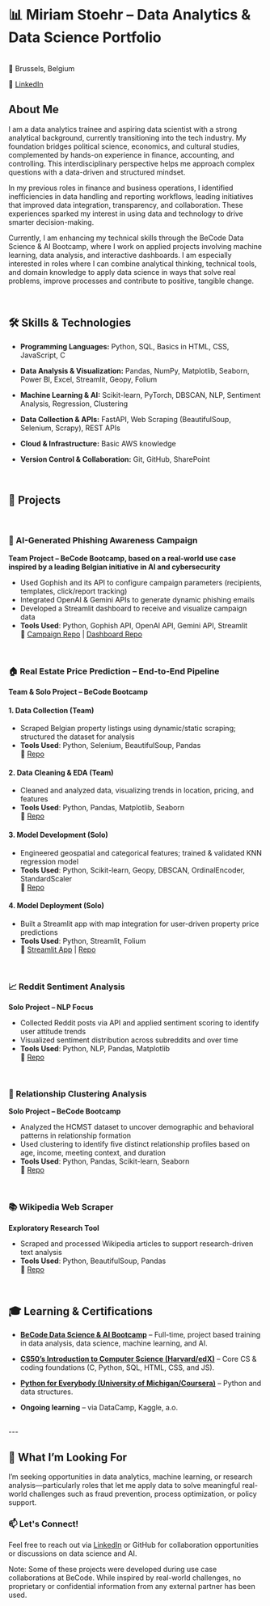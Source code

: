 # 📊 Miriam Stoehr – Data Analytics & Data Science Portfolio
<br>
📍 Brussels, Belgium

🔗 [LinkedIn](https://www.linkedin.com/in/miriam-stoehr/)
<br>

## About Me

<p>I am a data analytics trainee and aspiring data scientist with a strong analytical background, currently transitioning into the tech industry. My foundation bridges political science, economics, and cultural studies, complemented by hands-on experience in finance, accounting, and controlling. This interdisciplinary perspective helps me approach complex questions with a data-driven and structured mindset.

In my previous roles in finance and business operations, I identified inefficiencies in data handling and reporting workflows, leading initiatives that improved data integration, transparency, and collaboration. These experiences sparked my interest in using data and technology to drive smarter decision-making.

Currently, I am enhancing my technical skills through the BeCode Data Science & AI Bootcamp, where I work on applied projects involving machine learning, data analysis, and interactive dashboards. I am especially interested in roles where I can combine analytical thinking, technical tools, and domain knowledge to apply data science in ways that solve real problems, improve processes and contribute to positive, tangible change.</p>
<br>
## 🛠 Skills & Technologies

* **Programming Languages:** Python, SQL, Basics in HTML, CSS, JavaScript, C

* **Data Analysis & Visualization:** Pandas, NumPy, Matplotlib, Seaborn, Power BI, Excel, Streamlit, Geopy, Folium

* **Machine Learning & AI:** Scikit-learn, PyTorch, DBSCAN, NLP, Sentiment Analysis, Regression, Clustering

* **Data Collection & APIs:** FastAPI, Web Scraping (BeautifulSoup, Selenium, Scrapy), REST APIs

* **Cloud & Infrastructure:** Basic AWS knowledge

* **Version Control & Collaboration:** Git, GitHub, SharePoint
<br>

## 💼 Projects
&nbsp;
### 🔐 AI-Generated Phishing Awareness Campaign  
**Team Project – BeCode Bootcamp, based on a real-world use case inspired by a leading Belgian initiative in AI and cybersecurity**  
- Used Gophish and its API to configure campaign parameters (recipients, templates, click/report tracking)  
- Integrated OpenAI & Gemini APIs to generate dynamic phishing emails  
- Developed a Streamlit dashboard to receive and visualize campaign data  
- **Tools Used**: Python, Gophish API, OpenAI API, Gemini API, Streamlit  
🔗 [Campaign Repo](https://github.com/kvnpotter/phishing-analysis) | [Dashboard Repo](https://github.com/Miriam-Stoehr/phishing-campaign-analysis)

<br>

### 🏠 Real Estate Price Prediction – End-to-End Pipeline  
**Team & Solo Project – BeCode Bootcamp**

#### 1. Data Collection (Team)  
- Scraped Belgian property listings using dynamic/static scraping; structured the dataset for analysis  
- **Tools Used**: Python, Selenium, BeautifulSoup, Pandas  
🔗 [Repo](https://github.com/olhasl/challenge-collecting-data)

#### 2. Data Cleaning & EDA (Team)  
- Cleaned and analyzed data, visualizing trends in location, pricing, and features  
- **Tools Used**: Python, Pandas, Matplotlib, Seaborn  
🔗 [Repo](https://github.com/Alkszo/immo_eliza_analysis)

#### 3. Model Development (Solo)  
- Engineered geospatial and categorical features; trained & validated KNN regression model  
- **Tools Used**: Python, Scikit-learn, Geopy, DBSCAN, OrdinalEncoder, StandardScaler  
🔗 [Repo](https://github.com/Miriam-Stoehr/challenge-regression)

#### 4. Model Deployment (Solo)  
- Built a Streamlit app with map integration for user-driven property price predictions  
- **Tools Used**: Python, Streamlit, Folium  
🔗 [Streamlit App](https://immoeliza-property-price-prediction.streamlit.app/) | [Repo](https://github.com/Miriam-Stoehr/challenge-app-deployment)

<br>

### 📈 Reddit Sentiment Analysis  
**Solo Project – NLP Focus**  
- Collected Reddit posts via API and applied sentiment scoring to identify user attitude trends  
- Visualized sentiment distribution across subreddits and over time  
- **Tools Used**: Python, NLP, Pandas, Matplotlib  
🔗 [Repo](https://github.com/Miriam-Stoehr/challenge-sentiment-analysis)

<br>

### 💞 Relationship Clustering Analysis  
**Solo Project – BeCode Bootcamp**  
- Analyzed the HCMST dataset to uncover demographic and behavioral patterns in relationship formation  
- Used clustering to identify five distinct relationship profiles based on age, income, meeting context, and duration  
- **Tools Used**: Python, Pandas, Scikit-learn, Seaborn  
🔗 [Repo](https://github.com/Miriam-Stoehr/hcmst-clustering)

<br>

### 📚 Wikipedia Web Scraper  
**Exploratory Research Tool**  
- Scraped and processed Wikipedia articles to support research-driven text analysis  
- **Tools Used**: Python, BeautifulSoup, Pandas  
🔗 [Repo](https://github.com/Miriam-Stoehr/wikipedia-scraper)
<br>

## 🎓 Learning & Certifications

* **[BeCode Data Science & AI Bootcamp](https://becode.org/all-trainings/pedagogical-framework-ai-data-science)** – Full-time, project based training in data analysis, data science, machine learning, and AI.

* **[CS50’s Introduction to Computer Science (Harvard/edX)](https://www.edx.org/learn/computer-science/harvard-university-cs50-s-introduction-to-computer-science)** – Core CS & coding foundations (C, Python, SQL, HTML, CSS, and JS).

* **[Python for Everybody (University of Michigan/Coursera)](https://coursera.org/share/14ae2c92792ba746b85ec7174b986f1c)** – Python and data structures.

* **Ongoing learning** – via DataCamp, Kaggle, a.o.
<br>
---

## 🚀 What I’m Looking For

I’m seeking opportunities in data analytics, machine learning, or research analysis—particularly roles that let me apply data to solve meaningful real-world challenges such as fraud prevention, process optimization, or policy support.
<br>

### 📫 Let's Connect!

Feel free to reach out via [LinkedIn](https://www.linkedin.com/in/miriam-stoehr/) or GitHub for collaboration opportunities or discussions on data science and AI.


Note: Some of these projects were developed during use case collaborations at BeCode. While inspired by real-world challenges, no proprietary or confidential information from any external partner has been used.
